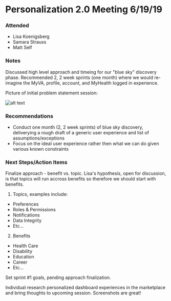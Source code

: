 # Personalization 2.0 Meeting 6/19/19

### Attended
* Lisa Koenigsberg
* Samara Strauss
* Matt Self

### Notes

Discussed high level approach and timeing for our "blue sky" discovery phase.  Recommended 2, 2 week sprints (one month) where we would re-imagine the MyVA, profile, account, and MyHealth logged in experience.

Picture of initial problem statement session:

![alt text](https://github.com/department-of-veterans-affairs/vets.gov-team/blob/master/Products/Identity/Personalization/Discovery/Personalization%202.0/Artifacts/WorkingBoard_20190619.jpg "Working Board")

### Recommendations

* Conduct one month (2, 2 week sprints) of blue sky discovery, deliverying a rough draft of a generic user experience and list of assumptions/exceptions
* Focus on the ideal user experience rather then what we can do given various known constraints

### Next Steps/Action Items
Finalize approach - benefit vs. topic. Lisa's hypothesis, open for discussion, is that topics will run accross benefits so therefore we should start with benefits.

1. Topics, examples include:
  * Preferences
  * Roles & Permissions
  * Notifications
  * Data Integrity
  * Etc...
2. Benefits
  * Health Care
  * Disability
  * Education
  * Career
  * Etc...
  
Set sprint #1 goals, pending approach finalization.

Individual research personalized dashboard experiences in the marketplace and bring thoughts to upcoming session.  Screenshots are great!
